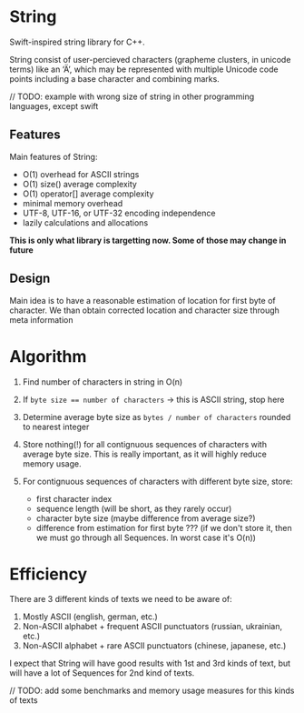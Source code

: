 # String
Swift-inspired string library for C++.

String consist of user-percieved characters (grapheme clusters, in unicode terms) like an ‘Ä’,
which may be represented with multiple Unicode code points including a base character and combining marks.

// TODO: example with wrong size of string in other programming languages, except swift

## Features
Main features of String:
* O(1) overhead for ASCII strings
* O(1) size() average complexity 
* O(1) operator[] average complexity
* minimal memory overhead
* UTF-8, UTF-16, or UTF-32 encoding independence
* lazily calculations and allocations

**This is only what library is targetting now. Some of those may change in future**

## Design
Main idea is to have a reasonable estimation of location for first byte of character.
We than obtain corrected location and character size through meta information

# Algorithm
1. Find number of characters in string in O(n)
2. If `byte size == number of characters` -> this is ASCII string, stop here

3. Determine average byte size as `bytes / number of characters` rounded to nearest integer
4. Store nothing(!) for all contignuous sequences of characters with average byte size.
   This is really important, as it will highly reduce memory usage.
5. For contignuous sequences of characters with different byte size, store:
	* first character index
	* sequence length (will be short, as they rarely occur)
	* character byte size (maybe difference from average size?)
	* difference from estimation for first byte ??? 
	 (if we don't store it, then we must go through all Sequences. In worst case it's O(n))

# Efficiency
There are 3 different kinds of texts we need to be aware of:
1. Mostly ASCII (english, german, etc.)
2. Non-ASCII alphabet + frequent ASCII punctuators (russian, ukrainian, etc.)
3. Non-ASCII alphabet + rare ASCII punctuators (chinese, japanese, etc.)

I expect that String will have good results with 1st and 3rd kinds of text,
but will have a lot of Sequences for 2nd kind of texts.

// TODO: add some benchmarks and memory usage measures for this kinds of texts
